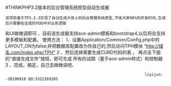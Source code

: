﻿#THINKPHP3.2版本的后台管理系统原型自动生成器

    该项目基于TP3.2.3实现了自动生成大体上的后台管理系统原型,节省大家90%的开发时间,生成后只需要在生成的代码中对业务逻辑
和UI做微调即可 、目前该生成器支持ace-admin模板和bootstrap4,以后将会支持更多模板和配置。
    使用方法：
    1、设置Application/Common/Config.php中的LAYOUT_ON为false;并把数据库配置改为你自己的,然后访问TPH模块 “http://域名.com/index.php/TPH”
    2 、然后选择需要生成CURD代码的表 ， 再点击下面的“直接生成文件”按钮，即可生成 所有的试图（基于ace-admin样式）和控制器
    3 、完成，搞定，自己去做微调吧、

                                                                 liyijun--20190918 QQ:3322169285
